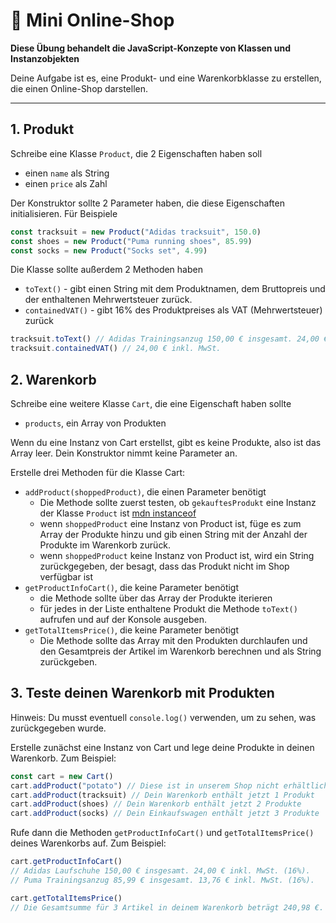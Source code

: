 # :shopping_cart: Mini Online-Shop

**Diese Übung behandelt die JavaScript-Konzepte von Klassen und Instanzobjekten**

Deine Aufgabe ist es, eine Produkt- und eine Warenkorbklasse zu erstellen, die einen Online-Shop darstellen.

---

## 1. Produkt

Schreibe eine Klasse `Product`, die 2 Eigenschaften haben soll

- einen `name` als String
- einen `price` als Zahl

Der Konstruktor sollte 2 Parameter haben, die diese Eigenschaften initialisieren. Für Beispiele

```js
const tracksuit = new Product("Adidas tracksuit", 150.0)
const shoes = new Product("Puma running shoes", 85.99)
const socks = new Product("Socks set", 4.99)
```

Die Klasse sollte außerdem 2 Methoden haben

- `toText()` - gibt einen String mit dem Produktnamen, dem Bruttopreis und der enthaltenen Mehrwertsteuer zurück.
- `containedVAT()` - gibt 16% des Produktpreises als VAT (Mehrwertsteuer) zurück

```js
tracksuit.toText() // Adidas Trainingsanzug 150,00 € insgesamt. 24,00 € inkl. MwSt. (16%).
tracksuit.containedVAT() // 24,00 € inkl. MwSt.
```

## 2. Warenkorb

Schreibe eine weitere Klasse `Cart`, die eine Eigenschaft haben sollte

- `products`, ein Array von Produkten

Wenn du eine Instanz von Cart erstellst, gibt es keine Produkte, also ist das Array leer. Dein Konstruktor nimmt keine Parameter an.

Erstelle drei Methoden für die Klasse Cart:

- `addProduct(shoppedProduct)`, die einen Parameter benötigt
  - Die Methode sollte zuerst testen, ob `gekauftesProdukt` eine Instanz der Klasse `Product` ist [mdn instanceof](https://developer.mozilla.org/en-US/docs/Web/JavaScript/Reference/Operators/instanceof)
  - wenn `shoppedProduct` eine Instanz von Product ist, füge es zum Array der Produkte hinzu und gib einen String mit der Anzahl der Produkte im Warenkorb zurück.
  - wenn `shoppedProduct` keine Instanz von Product ist, wird ein String zurückgegeben, der besagt, dass das Produkt nicht im Shop verfügbar ist
- `getProductInfoCart()`, die keine Parameter benötigt
  - die Methode sollte über das Array der Produkte iterieren
  - für jedes in der Liste enthaltene Produkt die Methode `toText()` aufrufen und auf der Konsole ausgeben.
- `getTotalItemsPrice()`, die keine Parameter benötigt
  - Die Methode sollte das Array mit den Produkten durchlaufen und den Gesamtpreis der Artikel im Warenkorb berechnen und als String zurückgeben.

## 3. Teste deinen Warenkorb mit Produkten

Hinweis: Du musst eventuell `console.log()` verwenden, um zu sehen, was zurückgegeben wurde.

Erstelle zunächst eine Instanz von Cart und lege deine Produkte in deinen Warenkorb. Zum Beispiel:

```js
const cart = new Cart()
cart.addProduct("potato") // Diese ist in unserem Shop nicht erhältlich!
cart.addProduct(tracksuit) // Dein Warenkorb enthält jetzt 1 Produkt
cart.addProduct(shoes) // Dein Warenkorb enthält jetzt 2 Produkte
cart.addProduct(socks) // Dein Einkaufswagen enthält jetzt 3 Produkte
```

Rufe dann die Methoden `getProductInfoCart()` und `getTotalItemsPrice()` deines Warenkorbs auf. Zum Beispiel:

```js
cart.getProductInfoCart()
// Adidas Laufschuhe 150,00 € insgesamt. 24,00 € inkl. MwSt. (16%).
// Puma Trainingsanzug 85,99 € insgesamt. 13,76 € inkl. MwSt. (16%).

cart.getTotalItemsPrice()
// Die Gesamtsumme für 3 Artikel in deinem Warenkorb beträgt 240,98 €.
```
